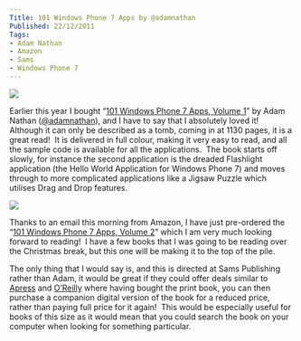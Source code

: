 ```yaml
---
Title: 101 Windows Phone 7 Apps by @adamnathan
Published: 22/12/2011
Tags:
- Adam Nathan
- Amazon
- Sams
- Windows Phone 7
---
```


[![](http://ws.assoc-amazon.co.uk/widgets/q?_encoding=UTF8&Format=_SL160_&ASIN=0672335522&MarketPlace=GB&ID=AsinImage&WS=1&tag=www6thprimeco-21&ServiceVersion=20070822)](http://www.amazon.co.uk/gp/product/0672335522/ref=as_li_ss_il?ie=UTF8&tag=www6thprimeco-21&linkCode=as2&camp=1634&creative=19450&creativeASIN=0672335522)

Earlier this year I bought “[101 Windows Phone 7 Apps, Volume 1](http://www.amazon.co.uk/gp/product/0672335522/ref=as_li_ss_tl?ie=UTF8&tag=www6thprimeco-21&linkCode=as2&camp=1634&creative=19450&creativeASIN=0672335522)” by Adam Nathan ([@adamnathan](https://twitter.com/#!/adamnathan)), and I have to say that I absolutely loved it!  Although it can only be described as a tomb, coming in at 1130 pages, it is a great read!  It is delivered in full colour, making it very easy to read, and all the sample code is available for all the applications.  The book starts off slowly, for instance the second application is the dreaded Flashlight application (the Hello World Application for Windows Phone 7) and moves through to more complicated applications like a Jigsaw Puzzle which utilises Drag and Drop features.

[![](http://ws.assoc-amazon.co.uk/widgets/q?_encoding=UTF8&Format=_SL160_&ASIN=0672335603&MarketPlace=GB&ID=AsinImage&WS=1&tag=www6thprimeco-21&ServiceVersion=20070822)](http://www.amazon.co.uk/gp/product/0672335603/ref=as_li_ss_il?ie=UTF8&tag=www6thprimeco-21&linkCode=as2&camp=1634&creative=19450&creativeASIN=0672335603)

Thanks to an email this morning from Amazon, I have just pre-ordered the “[101 Windows Phone 7 Apps, Volume 2](http://www.amazon.co.uk/gp/product/0672335603/ref=as_li_ss_tl?ie=UTF8&tag=www6thprimeco-21&linkCode=as2&camp=1634&creative=19450&creativeASIN=0672335603)” which I am very much looking forward to reading!  I have a few books that I was going to be reading over the Christmas break, but this one will be making it to the top of the pile.

The only thing that I would say is, and this is directed at Sams Publishing rather than Adam, it would be great if they could offer deals similar to [Apress](http://www.apress.com/) and [O’Reilly](http://oreilly.com/) where having bought the print book, you can then purchase a companion digital version of the book for a reduced price, rather than paying full price for it again!  This would be especially useful for books of this size as it would mean that you could search the book on your computer when looking for something particular.
